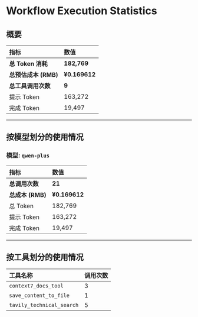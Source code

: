 # Workflow Execution Statistics

## 概要

| 指标 | 数值 |
| :--- | :--- |
| **总 Token 消耗** | **182,769** |
| **总预估成本 (RMB)** | **¥0.169612** |
| **总工具调用次数** | **9** |
| 提示 Token | 163,272 |
| 完成 Token | 19,497 |

---

## 按模型划分的使用情况


### 模型: `qwen-plus`

| 指标 | 数值 |
| :--- | :--- |
| **总调用次数** | **21** |
| **总成本 (RMB)** | **¥0.169612** |
| 总 Token | 182,769 |
| 提示 Token | 163,272 |
| 完成 Token | 19,497 |

---

## 按工具划分的使用情况

| 工具名称 | 调用次数 |
| :--- | :--- |
| `context7_docs_tool` | 3 |
| `save_content_to_file` | 1 |
| `tavily_technical_search` | 5 |
